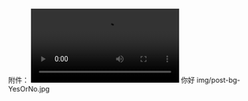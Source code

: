 附件：
![](https://raw.githubusercontent.com/iyzh635428/iyzh635428.github.io/master/img/%E6%89%BF%E7%BF%B0%E9%99%B6%E6%BA%90%E5%8F%AF%E7%88%B1%E7%9A%84%E8%80%81%E5%A4%AA%E5%A4%AA%E8%B7%B3%E7%9A%84%E6%89%87%E5%AD%90%E8%88%9E%E3%80%8A%E4%B8%89%E7%AC%91%E3%80%8B.mp4)
你好
img/post-bg-YesOrNo.jpg
